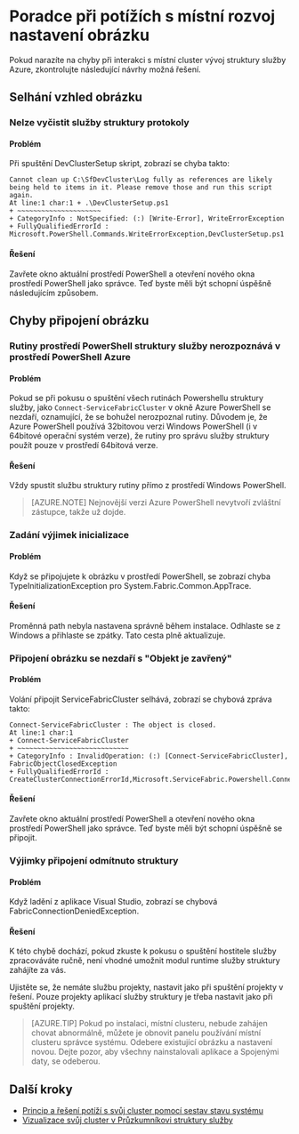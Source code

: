 <properties
   pageTitle="Poradce při potížích s místní nastavení clusteru služby struktury | Microsoft Azure"
   description="Tento článek se věnuje sada návrhů pro řešení potíží s místní rozvoj obrázku"
   services="service-fabric"
   documentationCenter=".net"
   authors="seanmck"
   manager="timlt"
   editor=""/>

<tags
   ms.service="service-fabric"
   ms.devlang="dotNet"
   ms.topic="article"
   ms.tgt_pltfrm="NA"
   ms.workload="NA"
   ms.date="07/08/2016"
   ms.author="seanmck"/>

# <a name="troubleshoot-your-local-development-cluster-setup"></a>Poradce při potížích s místní rozvoj nastavení obrázku

Pokud narazíte na chyby při interakci s místní cluster vývoj struktury služby Azure, zkontrolujte následující návrhy možná řešení.

## <a name="cluster-setup-failures"></a>Selhání vzhled obrázku

### <a name="cannot-clean-up-service-fabric-logs"></a>Nelze vyčistit služby struktury protokoly

#### <a name="problem"></a>Problém

Při spuštění DevClusterSetup skript, zobrazí se chyba takto:

    Cannot clean up C:\SfDevCluster\Log fully as references are likely being held to items in it. Please remove those and run this script again.
    At line:1 char:1 + .\DevClusterSetup.ps1
    + ~~~~~~~~~~~~~~~~~~~~~
    + CategoryInfo : NotSpecified: (:) [Write-Error], WriteErrorException
    + FullyQualifiedErrorId : Microsoft.PowerShell.Commands.WriteErrorException,DevClusterSetup.ps1


#### <a name="solution"></a>Řešení

Zavřete okno aktuální prostředí PowerShell a otevření nového okna prostředí PowerShell jako správce. Teď byste měli být schopní úspěšně následujícím způsobem.

## <a name="cluster-connection-failures"></a>Chyby připojení obrázku

### <a name="service-fabric-powershell-cmdlets-are-not-recognized-in-azure-powershell"></a>Rutiny prostředí PowerShell struktury služby nerozpoznává v prostředí PowerShell Azure

#### <a name="problem"></a>Problém

Pokud se při pokusu o spuštění všech rutinách Powershellu struktury služby, jako `Connect-ServiceFabricCluster` v okně Azure PowerShell se nezdaří, oznamující, že se bohužel nerozpoznal rutiny. Důvodem je, že Azure PowerShell používá 32bitovou verzi Windows PowerShell (i v 64bitové operační systém verze), že rutiny pro správu služby struktury použít pouze v prostředí 64bitová verze.

#### <a name="solution"></a>Řešení

Vždy spustit službu struktury rutiny přímo z prostředí Windows PowerShell.

>[AZURE.NOTE] Nejnovější verzi Azure PowerShell nevytvoří zvláštní zástupce, takže už dojde.

### <a name="type-initialization-exception"></a>Zadání výjimek inicializace

#### <a name="problem"></a>Problém

Když se připojujete k obrázku v prostředí PowerShell, se zobrazí chyba TypeInitializationException pro System.Fabric.Common.AppTrace.

#### <a name="solution"></a>Řešení

Proměnná path nebyla nastavena správně během instalace. Odhlaste se z Windows a přihlaste se zpátky. Tato cesta plně aktualizuje.

### <a name="cluster-connection-fails-with-object-is-closed"></a>Připojení obrázku se nezdaří s "Objekt je zavřený"

#### <a name="problem"></a>Problém

Volání připojit ServiceFabricCluster selhává, zobrazí se chybová zpráva takto:

    Connect-ServiceFabricCluster : The object is closed.
    At line:1 char:1
    + Connect-ServiceFabricCluster
    + ~~~~~~~~~~~~~~~~~~~~~~~~~~~~
    + CategoryInfo : InvalidOperation: (:) [Connect-ServiceFabricCluster], FabricObjectClosedException
    + FullyQualifiedErrorId : CreateClusterConnectionErrorId,Microsoft.ServiceFabric.Powershell.ConnectCluster

#### <a name="solution"></a>Řešení

Zavřete okno aktuální prostředí PowerShell a otevření nového okna prostředí PowerShell jako správce. Teď byste měli být schopní úspěšně se připojit.

### <a name="fabric-connection-denied-exception"></a>Výjimky připojení odmítnuto struktury

#### <a name="problem"></a>Problém

Když ladění z aplikace Visual Studio, zobrazí se chybová FabricConnectionDeniedException.

#### <a name="solution"></a>Řešení

K této chybě dochází, pokud zkuste k pokusu o spuštění hostitele služby zpracováváte ručně, není vhodné umožnit modul runtime služby struktury zahájíte za vás.

Ujistěte se, že nemáte službu projekty, nastavit jako při spuštění projekty v řešení. Pouze projekty aplikací služby struktury je třeba nastavit jako při spuštění projekty.

>[AZURE.TIP] Pokud po instalaci, místní clusteru, nebude zahájen chovat abnormálně, můžete je obnovit panelu používání místní clusteru správce systému. Odebere existující obrázku a nastavení novou. Dejte pozor, aby všechny nainstalovali aplikace a Spojenými daty, se odeberou.

## <a name="next-steps"></a>Další kroky

- [Princip a řešení potíží s svůj cluster pomocí sestav stavu systému](service-fabric-understand-and-troubleshoot-with-system-health-reports.md)
- [Vizualizace svůj cluster v Průzkumníkovi struktury služby](service-fabric-visualizing-your-cluster.md)
